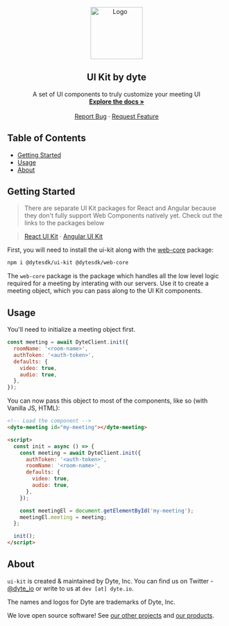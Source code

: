 <!-- PROJECT LOGO -->
<p align="center">
  <a href="https://dyte.io">
    <img src="https://assets.dyte.io/logo-outlined.png" alt="Logo" width="120" />
  </a>

  <h2 align="center">UI Kit by dyte</h3>

  <p align="center">
    A set of UI components to truly customize your meeting UI
    <br />
    <a href="https://docs.dyte.io"><strong>Explore the docs »</strong></a>
    <br />
    <br />
    <a href="https://community.dyte.io">Report Bug</a>
    ·
    <a href="https://community.dyte.io">Request Feature</a>
  </p>
</p>

<!-- TABLE OF CONTENTS -->

## Table of Contents

- [Getting Started](#getting-started)
- [Usage](#usage)
- [About](#about)

<!-- GETTING STARTED -->

## Getting Started

> There are separate UI Kit packages for React and Angular because they don't fully support Web Components natively yet. Check out the links to the packages below

> [React UI Kit](https://npmjs.com/package/@dytesdk/react-ui-kit) · [Angular UI Kit](https://npmjs.com/package/@dytesdk/angular-ui-kit)

First, you will need to install the ui-kit along with the [web-core](https://npmjs.com/package/@dytesdk/web-core) package:

```sh
npm i @dytesdk/ui-kit @dytesdk/web-core
```

The `web-core` package is the package which handles all the low level logic required for a meeting by interating with our servers. Use it to create a meeting object, which you can pass along to the UI Kit components.

## Usage

You'll need to initialize a meeting object first.

```js
const meeting = await DyteClient.init({
  roomName: '<room-name>',
  authToken: '<auth-token>',
  defaults: {
    video: true,
    audio: true,
  },
});
```

You can now pass this object to most of the components, like so (with Vanilla JS, HTML):

```html
<!-- Load the component -->
<dyte-meeting id="my-meeting"></dyte-meeting>

<script>
  const init = async () => {
    const meeting = await DyteClient.init({
      authToken: '<auth-token>',
      roomName: '<room-name>',
      defaults: {
        video: true,
        audio: true,
      },
    });

    const meetingEl = document.getElementById('my-meeting');
    meetingEl.meeting = meeting;
  };

  init();
</script>
```

## About

`ui-kit` is created & maintained by Dyte, Inc. You can find us on Twitter - [@dyte_io](https://twitter.com/dyte_io) or write to us at `dev [at] dyte.io`.

The names and logos for Dyte are trademarks of Dyte, Inc.

We love open source software! See [our other projects](https://github.com/dyte-io) and [our products](https://dyte.io).
